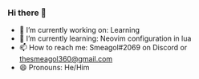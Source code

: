 ### Hi there 👋

- 🔭 I’m currently working on: Learning 
- 🌱 I’m currently learning: Neovim configuration in lua 
- 📫 How to reach me: Smeagol#2069 on Discord or thesmeagol360@gmail.com 
- 😄 Pronouns: He/Him
